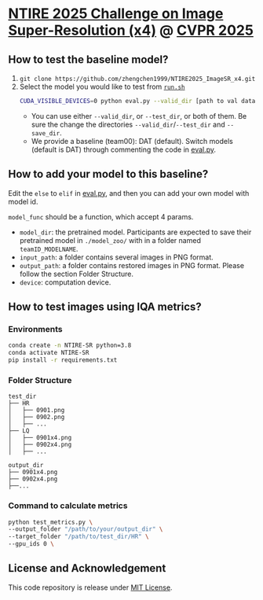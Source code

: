 # [NTIRE 2025 Challenge on Image Super-Resolution (x4)](https://cvlai.net/ntire/2025/) @ [CVPR 2025](https://cvpr.thecvf.com/)

## How to test the baseline model?

1. `git clone https://github.com/zhengchen1999/NTIRE2025_ImageSR_x4.git`
2. Select the model you would like to test from [`run.sh`](./run.sh)
    ```bash
    CUDA_VISIBLE_DEVICES=0 python eval.py --valid_dir [path to val data dir] --test_dir [path to test data dir] --save_dir [path to your save dir] --model_id 0
    ```
    - You can use either `--valid_dir`, or `--test_dir`, or both of them. Be sure the change the directories `--valid_dir`/`--test_dir` and `--save_dir`.
    - We provide a baseline (team00): DAT (default). Switch models (default is DAT) through commenting the code in [eval.py](./eval.py#L19). 

## How to add your model to this baseline?

Edit the `else` to `elif` in [eval.py](./eval.py#L24), and then you can add your own model with model id. 

`model_func` should be a function, which accept 4 params. 
- `model_dir`: the pretrained model. Participants are expected to save their pretrained model in `./model_zoo/` with in a folder named `teamID_MODELNAME`. 
- `input_path`: a folder contains several images in PNG format. 
- `output_path`: a folder contains restored images in PNG format. Please follow the section Folder Structure. 
- `device`: computation device. 

## How to test images using IQA metrics?

### Environments

```sh
conda create -n NTIRE-SR python=3.8
conda activate NTIRE-SR
pip install -r requirements.txt
```


### Folder Structure
```
test_dir
├── HR
│   ├── 0901.png
│   ├── 0902.png
│   ├── ...
├── LQ
│   ├── 0901x4.png
│   ├── 0902x4.png
│   ├── ...
    
output_dir
├── 0901x4.png
├── 0902x4.png
├──...

```

### Command to calculate metrics

```sh
python test_metrics.py \
--output_folder "/path/to/your/output_dir" \
--target_folder "/path/to/test_dir/HR" \
--gpu_ids 0 \
```

## License and Acknowledgement
This code repository is release under [MIT License](LICENSE). 

